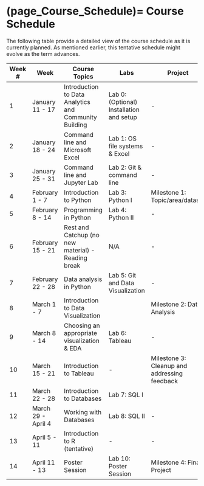 # (page_Course_Schedule)= Course Schedule
The following table provide a detailed view of the course schedule as it is currently planned. As mentioned earlier, this tentative schedule might evolve as the term advances.

| Week # | Week               | Course Topics                                         | Labs                                     | Project                                      | Test         | Test Concepts               |
| ------ | ------------------ | ----------------------------------------------------- | ---------------------------------------- | -------------------------------------------- | ------------ | --------------------------- |
| 1      | January 11 - 17    | Introduction to Data Analytics and Community Building | Lab 0: (Optional) Installation and setup | -                                            | -            | -                           |
| 2      | January 18 - 24    | Command line and Microsoft Excel                      | Lab 1: OS file systems & Excel           | -                                            | -            | -                           |
| 3      | January 25 - 31    | Command line and Jupyter Lab                          | Lab 2: Git & command line                | -                                            | Test 1       | Git; OS and Excel           |
| 4      | February 1 - 7     | Introduction to Python                                | Lab 3: Python I                          | Milestone 1: Topic/area/dataset              | Bonus Test 1 | -                           |
| 5      | February 8 - 14    | Programming in Python                                 | Lab 4: Python II                         | -                                            | Test 2       | General Python              |
| 6      | February 15 - 21   | Rest and Catchup (no new material) - Reading break    | N/A                                      | -                                            | Bonus Test 2 | -                           |
| 7      | February 22 - 28   | Data analysis in Python                               | Lab 5: Git and Data Visualization        | -                                            | -            | -                           |
| 8      | March 1 - 7        | Introduction to Data Visualization                    |                                          | Milestone 2: Data Analysis                   | Test 3       | Pandas and Python Functions |
| 9      | March 8 - 14       | Choosing an appropriate visualization & EDA           | Lab 6: Tableau                           | -                                            | Bonus Test 3 | -                           |
| 10     | March 15 - 21      | Introduction to Tableau                               | -                                        | Milestone 3: Cleanup and addressing feedback | Test 4       | Data Visualizations         |
| 11     | March 22 - 28      | Introduction to Databases                             | Lab 7: SQL I                             |                                              | Bonus Test 4 | -                           |
| 12     | March 29 - April 4 | Working with Databases                                | Lab 8: SQL II                            | -                                            | Test 5       | Databases                   |
| 13     | April 5 - 11       | Introduction to R (tentative)                         | -                                        | -                                            | Bonus Test 5 | -                           |
| 14     | April 11 - 13      | Poster Session                                        | Lab 10: Poster Session                   | Milestone 4: Final Project                   |              |                             |


